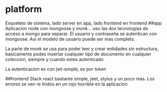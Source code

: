 # platform
Esqueleto de sistema, lado server en app, lado frontend en frontend
##app
Aplicacion node con mongoose y monk... uso las dos tecnologias de acceso a mongo para separar. El usuario y contraseña se autentican con mongoose. Asi el modelo de usuario puede ser mas completo.

La parte de monk se usa para poder leer y crear entidades sin estructura, basicamente podes insertar cualquier tipo de documento en cualquier coleccion, siempre y cuando estes autenticado

La autenticacion es con jwt-simple, es por token

##frontend
Stack react bastante simple, jeet, stylus y un poco mas. Los errores se ven re lindos en un rojo horrible en la aplicacion
